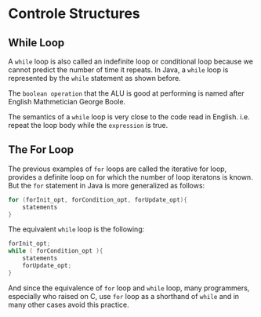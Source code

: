 # Controle Structures

## While Loop
A `while` loop is also called an indefinite loop or conditional loop because we cannot predict the number of time it repeats. In Java, a `while` loop is represented by the `while` statement as shown before.

The `boolean operation` that the ALU is good at performing is named after English Mathmetician George Boole.

The semantics of a `while` loop is very close to the code read in English. i.e. repeat the loop body while the `expression` is true.

## The For Loop
The previous examples of `for` loops are called the iterative for loop, provides a definite loop on for which the number of loop iteratons is known. But the `for` statement in Java is more generalized as follows:

```java
for (forInit_opt, forCondition_opt, forUpdate_opt){
    statements
}
```
The equivalent `while` loop is the following:
```java
forInit_opt;
while ( forCondition_opt ){
    statements
    forUpdate_opt;
}
```

And since the equivalence of `for` loop and `while` loop, many programmers, especially who raised on C, use `for` loop as a shorthand of `while` and in many other cases avoid this practice.